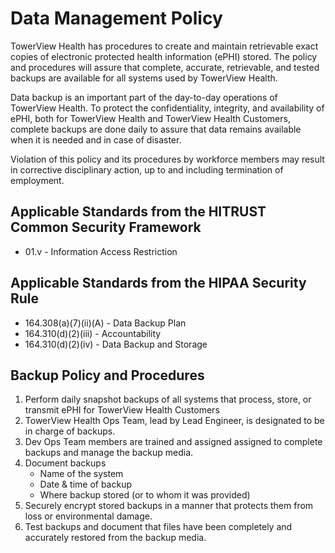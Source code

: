# Data Management Policy

TowerView Health has procedures to create and maintain retrievable exact copies of electronic protected health information (ePHI) stored. The policy and procedures will assure that complete, accurate, retrievable, and tested backups are available for all systems used by TowerView Health.
  
Data backup is an important part of the day-to-day operations of TowerView Health. To protect the confidentiality, integrity, and availability of ePHI, both for TowerView Health and TowerView Health Customers, complete backups are done daily to assure that data remains available when it is needed and in case of disaster.

Violation of this policy and its procedures by workforce members may result in corrective disciplinary action, up to and including termination of employment.

## Applicable Standards from the HITRUST Common Security Framework

* 01.v - Information Access Restriction

## Applicable Standards from the HIPAA Security Rule

* 164.308(a)(7)(ii)(A) - Data Backup Plan
* 164.310(d)(2)(iii) - Accountability
* 164.310(d)(2)(iv) - Data Backup and Storage

## Backup Policy and Procedures

1. Perform daily snapshot backups of all systems that process, store, or transmit ePHI for TowerView Health Customers
2. TowerView Health Ops Team, lead by Lead Engineer, is designated to be in charge of backups.
3. Dev Ops Team members are trained and assigned assigned to complete backups and manage the backup media.
4. Document backups 
	* Name of the system
	* Date & time of backup
	* Where backup stored (or to whom it was provided)
5. Securely encrypt stored backups in a manner that protects them from loss or environmental damage.
6. Test backups and document that files have been completely and accurately restored from the backup media.
